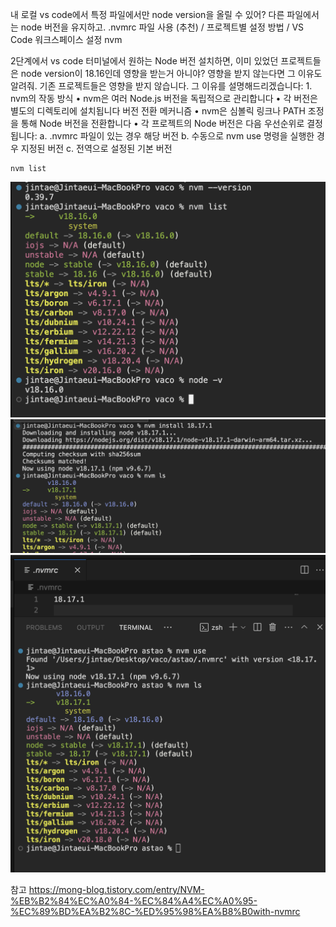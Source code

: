 내 로컬 vs code에서 특정 파일에서만 node version을 올릴 수 있어? 다른 파일에서는 node 버전을 유지하고.
.nvmrc 파일 사용 (추천) / 프로젝트별 설정 방법 / VS Code 워크스페이스 설정
nvm

2단계에서 vs code 터미널에서 원하는 Node 버전 설치하면, 이미 있었던 프로젝트들은 node version이 18.16인데 영향을 받는거 아니야? 영향을 받지 않는다면 그 이유도 알려줘.
기존 프로젝트들은 영향을 받지 않습니다. 그 이유를 설명해드리겠습니다:
	1.	nvm의 작동 방식
	•	nvm은 여러 Node.js 버전을 독립적으로 관리합니다
	•	각 버전은 별도의 디렉토리에 설치됩니다
버전 전환 메커니즘
	•	nvm은 심볼릭 링크나 PATH 조정을 통해 Node 버전을 전환합니다
	•	각 프로젝트의 Node 버전은 다음 우선순위로 결정됩니다:
	a.	.nvmrc 파일이 있는 경우 해당 버전
	b.	수동으로 nvm use 명령을 실행한 경우 지정된 버전
	c.	전역으로 설정된 기본 버전

```
nvm list
```
![runtime-nvm-1](/assets/runtime-nvm.png)
![runtime-nvm-2](/assets/runtime-nvm-2.png)
![runtime-nvm-3](/assets/runtime-nvm-3.png)

참고
https://mong-blog.tistory.com/entry/NVM-%EB%B2%84%EC%A0%84-%EC%84%A4%EC%A0%95-%EC%89%BD%EA%B2%8C-%ED%95%98%EA%B8%B0with-nvmrc
